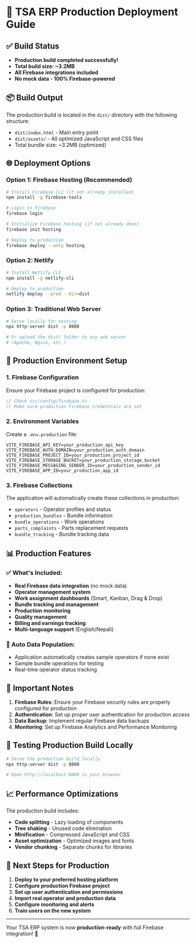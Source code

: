 # 🚀 TSA ERP Production Deployment Guide

## ✅ Build Status
- **Production build completed successfully!**
- **Total build size: ~3.2MB**
- **All Firebase integrations included**
- **No mock data - 100% Firebase-powered**

## 📦 Build Output
The production build is located in the `dist/` directory with the following structure:
- `dist/index.html` - Main entry point
- `dist/assets/` - All optimized JavaScript and CSS files
- Total bundle size: ~3.2MB (optimized)

## 🌐 Deployment Options

### Option 1: Firebase Hosting (Recommended)
```bash
# Install Firebase CLI (if not already installed)
npm install -g firebase-tools

# Login to Firebase
firebase login

# Initialize Firebase hosting (if not already done)
firebase init hosting

# Deploy to production
firebase deploy --only hosting
```

### Option 2: Netlify
```bash
# Install Netlify CLI
npm install -g netlify-cli

# Deploy to production
netlify deploy --prod --dir=dist
```

### Option 3: Traditional Web Server
```bash
# Serve locally for testing
npx http-server dist -p 8080

# Or upload the dist/ folder to any web server
# (Apache, Nginx, etc.)
```

## 🔧 Production Environment Setup

### 1. Firebase Configuration
Ensure your Firebase project is configured for production:

```javascript
// Check src/config/firebase.ts
// Make sure production Firebase credentials are set
```

### 2. Environment Variables
Create a `.env.production` file:
```
VITE_FIREBASE_API_KEY=your_production_api_key
VITE_FIREBASE_AUTH_DOMAIN=your_production_auth_domain
VITE_FIREBASE_PROJECT_ID=your_production_project_id
VITE_FIREBASE_STORAGE_BUCKET=your_production_storage_bucket
VITE_FIREBASE_MESSAGING_SENDER_ID=your_production_sender_id
VITE_FIREBASE_APP_ID=your_production_app_id
```

### 3. Firebase Collections
The application will automatically create these collections in production:
- `operators` - Operator profiles and status
- `production_bundles` - Bundle information
- `bundle_operations` - Work operations
- `parts_complaints` - Parts replacement requests
- `bundle_tracking` - Bundle tracking data

## 📊 Production Features

### ✅ What's Included:
- **Real Firebase data integration** (no mock data)
- **Operator management system**
- **Work assignment dashboards** (Smart, Kanban, Drag & Drop)
- **Bundle tracking and management**
- **Production monitoring**
- **Quality management**
- **Billing and earnings tracking**
- **Multi-language support** (English/Nepali)

### 🔄 Auto Data Population:
- Application automatically creates sample operators if none exist
- Sample bundle operations for testing
- Real-time operator status tracking

## 🚨 Important Notes

1. **Firebase Rules**: Ensure your Firebase security rules are properly configured for production
2. **Authentication**: Set up proper user authentication for production access
3. **Data Backup**: Implement regular Firebase data backups
4. **Monitoring**: Set up Firebase Analytics and Performance Monitoring

## 🧪 Testing Production Build Locally

```bash
# Serve the production build locally
npx http-server dist -p 8080

# Open http://localhost:8080 in your browser
```

## 📈 Performance Optimizations

The production build includes:
- **Code splitting** - Lazy loading of components
- **Tree shaking** - Unused code elimination  
- **Minification** - Compressed JavaScript and CSS
- **Asset optimization** - Optimized images and fonts
- **Vendor chunking** - Separate chunks for libraries

## 🎯 Next Steps for Production

1. **Deploy to your preferred hosting platform**
2. **Configure production Firebase project**
3. **Set up user authentication and permissions**
4. **Import real operator and production data**
5. **Configure monitoring and alerts**
6. **Train users on the new system**

---

Your TSA ERP system is now **production-ready** with full Firebase integration! 🎉